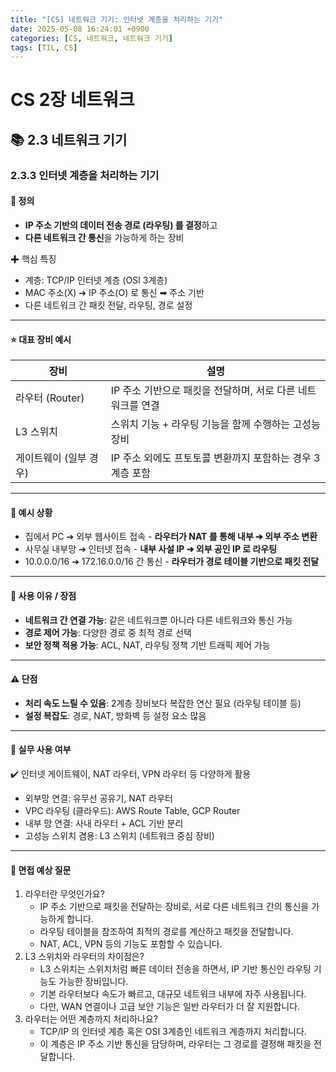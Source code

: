 ```yaml
---
title: "[CS] 네트워크 기기: 인터넷 계층을 처리하는 기기"
date: 2025-05-08 16:24:01 +0900
categories: [CS, 네트워크, 네트워크 기기]
tags: [TIL, CS]
---
```

# CS 2장 네트워크
## 📚 2.3 네트워크 기기

### 2.3.3 인터넷 계층을 처리하는 기기

#### 📘 정의
- **IP 주소 기반의 데이터 전송 경로 (라우팅) 를 결정**하고
- **다른 네트워크 간 통신**을 가능하게 하는 장비

✚ 핵심 특징
- 계층: TCP/IP 인터넷 계층 (OSI 3계층)
- MAC 주소(X) ➔ IP 주소(O) 로 통신 ➡︎ 주소 기반
- 다른 네트워크 간 패킷 전달, 라우팅, 경로 설정


---

#### ⭐️ 대표 장비 예시

| 장비            | 설명                                  |
|---------------|-------------------------------------|
| 라우터 (Router)  | IP 주소 기반으로 패킷을 전달하며, 서로 다른 네트워크를 연결 |
| L3 스위치        | 스위치 기능 + 라우팅 기능을 함께 수행하는 고성능 장비     |
| 게이트웨이 (일부 경우) | IP 주소 외에도 프토토콜 변환까지 포함하는 경우 3계층 포함  |


---

#### 📌 예시 상황
- 집에서 PC ➔ 외부 웹사이트 접속 - **라우터가 NAT 를 통해 내부 ➔ 외부 주소 변환**
- 사무실 내부망 ➔ 인터넷 접속 - **내부 사설 IP ➔ 외부 공인 IP 로 라우팅**
- 10.0.0.0/16 ➔ 172.16.0.0/16 간 통신 - **라우터가 경로 테이블 기반으로 패킷 전달**

---

#### 🎯 사용 이유 / 장점
- **네트워크 간 연결 가능**: 같은 네트워크뿐 아니라 다른 네트워크와 통신 가능
- **경로 제어 가능**: 다양한 경로 중 최적 경로 선택
- **보안 정책 적용 가능**: ACL, NAT, 라우팅 정책 기반 트래픽 제어 가능

---

#### ⚠️ 단점
- **처리 속도 느릴 수 있음**: 2계층 장비보다 복잡한 연산 필요 (라우팅 테이블 등)
- **설정 복잡도**: 경로, NAT, 방화벽 등 설정 요소 많음

---

#### 🏢 실무 사용 여부
✔️ 인터넷 게이트웨이, NAT 라우터, VPN 라우터 등 다양하게 활용

- 외부망 연결: 유무선 공유기, NAT 라우터
- VPC 라우팅 (클라우드): AWS Route Table, GCP Router
- 내부 망 연결: 사내 라우터 + ACL 기반 분리
- 고성능 스위치 겸용: L3 스위치 (네트워크 중심 장비)

---

#### 🎤 면접 예상 질문
1. 라우터란 무엇인가요?
   - IP 주소 기반으로 패킷을 전달하는 장비로, 서로 다른 네트워크 간의 통신을 가능하게 합니다.
   - 라우팅 테이블을 참조하여 최적의 경로를 계산하고 패킷을 전달합니다.
   - NAT, ACL, VPN 등의 기능도 포함할 수 있습니다.
2. L3 스위치와 라우터의 차이점은?
   - L3 스위치는 스위치처럼 빠른 데이터 전송을 하면서, IP 기반 통신인 라우팅 기능도 가능한 장비입니다.
   - 기본 라우터보다 속도가 빠르고, 대규모 네트워크 내부에 자주 사용됩니다.
   - 다만, WAN 연결이나 고급 보안 기능은 일반 라우터가 더 잘 지원합니다.
3. 라우터는 어떤 계층까지 처리하나요?
   - TCP/IP 의 인터넷 계층 혹은 OSI 3계층인 네트워크 계층까지 처리합니다.
   - 이 계층은 IP 주소 기반 통신을 담당하며, 라우터는 그 경로를 결정해 패킷을 전달합니다.
